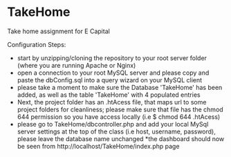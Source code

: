 # TakeHome
Take home assignment for E Capital 

Configuration Steps: 
* start by unzipping/cloning the repository to your root server folder (where you are running Apache or Nginx)
* open a connection to your root MySQL server and please copy and paste the dbConfig.sql into a query wizard on your MySQL client
* please take a moment to make sure the Database 'TakeHome' has been added, as well as the table 'TakeHome' with 4 populated entries
* Next, the project folder has an .htAcess file, that maps url to some project folders for cleanliness; please make sure that file has the chmod 644 permission so you have access locally (i.e $ chmod 644 .htAcess)
* please go to TakeHome/dbcontroller.php and add your local MySql server settings at the top of the class (i.e host, username, password), please leave the database name unchanged
*the dashboard should now be seen from http://localhost/TakeHome/index.php page


